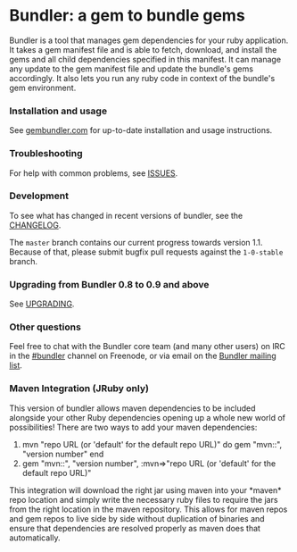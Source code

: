 # Bundler: a gem to bundle gems

Bundler is a tool that manages gem dependencies for your ruby application. It
takes a gem manifest file and is able to fetch, download, and install the gems
and all child dependencies specified in this manifest. It can manage any update
to the gem manifest file and update the bundle's gems accordingly. It also lets
you run any ruby code in context of the bundle's gem environment.

### Installation and usage

See [gembundler.com](http://gembundler.com) for up-to-date installation and usage instructions.

### Troubleshooting

For help with common problems, see [ISSUES](https://github.com/carlhuda/bundler/blob/master/ISSUES.md).

### Development

To see what has changed in recent versions of bundler, see the [CHANGELOG](https://github.com/carlhuda/bundler/blob/master/CHANGELOG.md).

The `master` branch contains our current progress towards version 1.1. Because of that, please submit bugfix pull requests against the `1-0-stable` branch.

### Upgrading from Bundler 0.8 to 0.9 and above

See [UPGRADING](https://github.com/carlhuda/bundler/blob/master/UPGRADING.md).

### Other questions

Feel free to chat with the Bundler core team (and many other users) on IRC in the  [#bundler](irc://irc.freenode.net/bundler) channel on Freenode, or via email on the [Bundler mailing list](http://groups.google.com/group/ruby-bundler).


### Maven Integration (JRuby only)
This version of bundler allows maven dependencies to be included alongside your other Ruby dependencies opening up a whole new world of possibilities! 
There are two ways to add your maven dependencies:
<ol>
<li> mvn "repo URL (or 'default' for the default repo URL)" do
	gem "mvn:<group_id>:<artifact_id>", "version number"
   end</li>
<li> gem "mvn:<group_id>:<artifact_id>", "version number", :mvn=>"repo URL (or 'default' for the default repo URL)" </li>
</ol>
This integration will download the right jar using maven into your *maven* repo location and simply write the necessary ruby files to require the jars from the
right location in the maven repository. This allows for maven repos and gem repos to live side by side without duplication of binaries and ensure that dependencies
are resolved properly as maven does that automatically. 